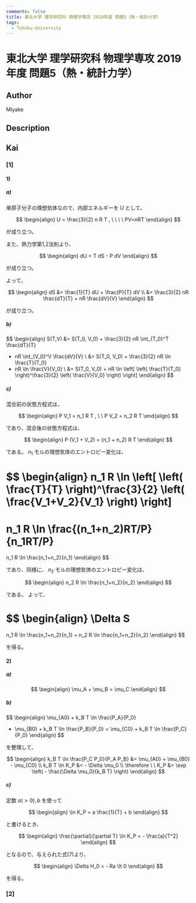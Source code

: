 ```yaml
---
comments: false
title: 東北大学 理学研究科 物理学専攻 2019年度 問題5（熱・統計力学）
tags:
  - Tohoku-University
---
```

# 東北大学 理学研究科 物理学専攻 2019年度 問題5（熱・統計力学）

## **Author**
Miyake

## **Description**

## **Kai**
### \[1\]
#### 1)
##### a)
単原子分子の理想気体なので、内部エネルギーを $U$ として、

$$
\begin{align}
U = \frac{3}{2} n R T
, \ \ \ \ 
PV=nRT
\end{align}
$$

が成り立つ。

また、熱力学第1,2法則より、

$$
\begin{align}
dU = T dS - P dV
\end{align}
$$

が成り立つ。

よって、

$$
\begin{align}
dS
&= \frac{1}{T} dU + \frac{P}{T} dV
\\
&= \frac{3}{2} nR \frac{dT}{T} + nR \frac{dV}{V}
\end{align}
$$

が成り立つ。

##### b)

$$
\begin{align}
S(T,V)
&= S(T_0, V_0) + \frac{3}{2} nR \int_{T_0}^T \frac{dT}{T}
+ nR \int_{V_0}^V \frac{dV}{V}
\\
&= S(T_0, V_0) + \frac{3}{2} nR \ln \frac{T}{T_0}
+ nR \ln \frac{V}{V_0}
\\
&= S(T_0, V_0) + nR \ln \left[
\left( \frac{T}{T_0} \right)^\frac{3}{2} \left( \frac{V}{V_0} \right)
\right]
\end{align}
$$

##### c)
混合前の状態方程式は、

$$
\begin{align}
P V_1 = n_1 R T
, \ \ 
P V_2 = n_2 R T
\end{align}
$$

であり、混合後の状態方程式は、

$$
\begin{align}
P (V_1 + V_2) = (n_1 + n_2) R T
\end{align}
$$

である。
$n_1$ モルの理想気体のエントロピー変化は、

$$
\begin{align}
n_1 R \ln \left[
\left( \frac{T}{T} \right)^\frac{3}{2} \left( \frac{V_1+V_2}{V_1} \right)
\right]
=
n_1 R \ln \frac{(n_1+n_2)RT/P}{n_1RT/P}
=
n_1 R \ln \frac{n_1+n_2}{n_1}
\end{align}
$$

であり、同様に、 $n_2$ モルの理想気体のエントロピー変化は、

$$
\begin{align}
n_2 R \ln \frac{n_1+n_2}{n_2}
\end{align}
$$

である。
よって、

$$
\begin{align}
\Delta S
=
n_1 R \ln \frac{n_1+n_2}{n_1}
+
n_2 R \ln \frac{n_1+n_2}{n_2}
\end{align}
$$

を得る。

#### 2)
##### a)

$$
\begin{align}
\mu_A + \mu_B = \mu_C
\end{align}
$$

##### b)

$$
\begin{align}
\mu_{A0} + k_B T \ln \frac{P_A}{P_0}
+ \mu_{B0} + k_B T \ln \frac{P_B}{P_0}
= \mu_{C0} + k_B T \ln \frac{P_C}{P_0}
\end{align}
$$

を整理して、

$$
\begin{align}
k_B T \ln \frac{P_C P_0}{P_A P_B}
&= \mu_{A0} + \mu_{B0} - \mu_{C0}
\\
k_B T \ln K_P &= - \Delta \mu_0
\\
\therefore \ \ 
K_P &= \exp \left( - \frac{\Delta \mu_0}{k_B T} \right)
\end{align}
$$

##### c)
定数 $a (\gt 0), b$ を使って

$$
\begin{align}
\ln K_P = a \frac{1}{T} + b
\end{align}
$$

と書けるとき、

$$
\begin{align}
\frac{\partial}{\partial T} \ln K_P = - \frac{a}{T^2}
\end{align}
$$

となるので、与えられた式(7)より、

$$
\begin{align}
\Delta H_0 = - Ra \lt 0
\end{align}
$$

を得る。

### \[2\]
